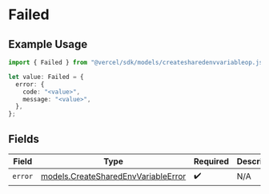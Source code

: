 # Failed

## Example Usage

```typescript
import { Failed } from "@vercel/sdk/models/createsharedenvvariableop.js";

let value: Failed = {
  error: {
    code: "<value>",
    message: "<value>",
  },
};
```

## Fields

| Field                                                                            | Type                                                                             | Required                                                                         | Description                                                                      |
| -------------------------------------------------------------------------------- | -------------------------------------------------------------------------------- | -------------------------------------------------------------------------------- | -------------------------------------------------------------------------------- |
| `error`                                                                          | [models.CreateSharedEnvVariableError](../models/createsharedenvvariableerror.md) | :heavy_check_mark:                                                               | N/A                                                                              |